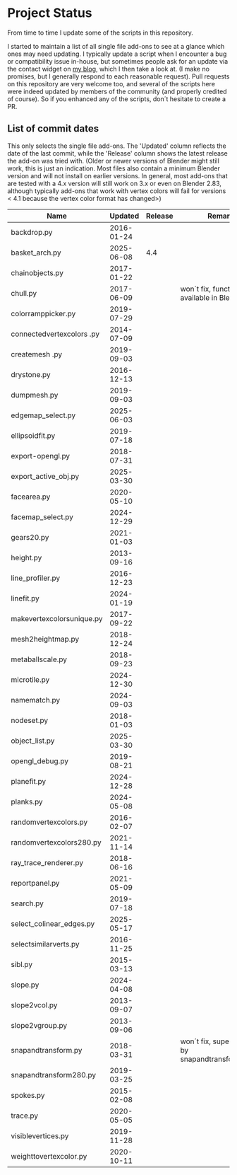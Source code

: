 # Project Status

From time to time I update some of the scripts in this repository.

I started to maintain a list of all single file add-ons to see at a glance which ones may need updating. I typically update a script when I encounter a bug or compatibility issue in-house, but sometimes people ask for an update via
the contact widget on [my blog](https://blog.michelanders.nl/), which I then take a look at. (I make no promises, but I generally respond to each reasonable request). Pull requests on this repository are very welcome too, and several of the scripts here were indeed updated by members of the community (and properly credited of course). So if you enhanced any of the scripts, don´t hesitate to create a PR.

## List of commit dates

This only selects the single file add-ons. The 'Updated' column reflects the date of the last commit, while the 'Release'
column shows the latest release the add-on was tried with. (Older or newer versions of Blender might still work, this is just an indication. Most files also contain a minimum Blender version and will not install on earlier versions. In general, most add-ons that are tested with a 4.x version will still work on 3.x or even on Blender 2.83, although typically add-ons that work with vertex colors will fail for versions < 4.1 because the vertex color format has changed>)

| Name                                   | Updated    | Release  | Remarks |
|----------------------------------------|------------|------|---------|
|backdrop.py                             | 2016-01-24 |      |       |
|basket_arch.py                          | 2025-06-08 | 4.4  |       |
|chainobjects.py                         | 2017-01-22 |      |       |
|chull.py                                | 2017-06-09 |      | won´t fix, functionality available in Blender now |
|colorramppicker.py                      | 2019-07-29 |      |       |
|connectedvertexcolors .py               | 2014-07-09 |      |       |
|createmesh .py                          | 2019-09-03 |      |       |
|drystone.py                             | 2016-12-13 |      |       |
|dumpmesh.py                             | 2019-09-03 |      |       |
|edgemap_select.py                       | 2025-06-03 |      |       |
|ellipsoidfit.py                         | 2019-07-18 |      |       |
|export-opengl.py                        | 2018-07-31 |      |       |
|export_active_obj.py                    | 2025-03-30 |      |       |
|facearea.py                             | 2020-05-10 |      |       |
|facemap_select.py                       | 2024-12-29 |      |       |
|gears20.py                              | 2021-01-03 |      |       |
|height.py                               | 2013-09-16 |      |       |
|line_profiler.py                        | 2016-12-23 |      |       |
|linefit.py                              | 2024-01-19 |      |       |
|makevertexcolorsunique.py               | 2017-09-22 |      |       |
|mesh2heightmap.py                       | 2018-12-24 |      |       |
|metaballscale.py                        | 2018-09-23 |      |       |
|microtile.py                            | 2024-12-30 |      |       |
|namematch.py                            | 2024-09-03 |      |       |
|nodeset.py                              | 2018-01-03 |      |       |
|object_list.py                          | 2025-03-30 |      |       |
|opengl_debug.py                         | 2019-08-21 |      |       |
|planefit.py                             | 2024-12-28 |      |       |
|planks.py                               | 2024-05-08 |      |       |
|randomvertexcolors.py                   | 2016-02-07 |      |       |
|randomvertexcolors280.py                | 2021-11-14 |      |       |
|ray_trace_renderer.py                   | 2018-06-16 |      |       |
|reportpanel.py                          | 2021-05-09 |      |       |
|search.py                               | 2019-07-18 |      |       |
|select_colinear_edges.py                | 2025-05-17 |      |       |
|selectsimilarverts.py                   | 2016-11-25 |      |       |
|sibl.py                                 | 2015-03-13 |      |       |
|slope.py                                | 2024-04-08 |      |       |
|slope2vcol.py                           | 2013-09-07 |      |       |
|slope2vgroup.py                         | 2013-09-06 |      |       |
|snapandtransform.py                     | 2018-03-31 |      | won´t fix, superseeded by snapandtransform280.py |
|snapandtransform280.py                  | 2019-03-25 |      |       |
|spokes.py                               | 2015-02-08 |      |       |
|trace.py                                | 2020-05-05 |      |       |
|visiblevertices.py                      | 2019-11-28 |      |       |
|weighttovertexcolor.py                  | 2020-10-11 |      |       |
